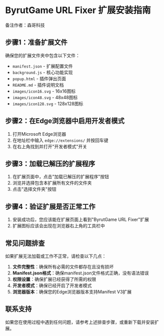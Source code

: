 # ByrutGame URL Fixer 扩展安装指南

备注作者：森哥科技

## 步骤1：准备扩展文件

确保您的扩展文件夹中包含以下文件：
- `manifest.json` - 扩展配置文件
- `background.js` - 核心功能实现
- `popup.html` - 插件弹出页面
- `README.md` - 插件说明文档
- `images/icon16.svg` - 16x16图标
- `images/icon48.svg` - 48x48图标
- `images/icon128.svg` - 128x128图标

## 步骤2：在Edge浏览器中启用开发者模式

1. 打开Microsoft Edge浏览器
2. 在地址栏中输入 `edge://extensions/` 并按回车键
3. 在右上角找到并打开"开发者模式"开关

## 步骤3：加载已解压的扩展程序

1. 在扩展页面中，点击"加载已解压的扩展程序"按钮
2. 浏览并选择包含本扩展所有文件的文件夹
3. 点击"选择文件夹"按钮

## 步骤4：验证扩展是否正常工作

1. 安装成功后，您应该能在扩展页面上看到"ByrutGame URL Fixer"扩展
2. 扩展图标应该会出现在浏览器右上角的工具栏中

## 常见问题排查

如果扩展无法加载或工作不正常，请检查以下几点：

1. **文件完整性**：确保所有必需的文件都存在且没有损坏
2. **Manifest.json格式**：确保manifest.json文件格式正确，没有语法错误
3. **权限设置**：确保扩展已经获得了所需的权限
4. **开发者模式**：确保已经开启了开发者模式
5. **浏览器版本**：确保您的Edge浏览器版本支持Manifest V3扩展

## 联系支持

如果您在使用过程中遇到任何问题，请参考上述排查步骤，或重新下载并安装扩展。